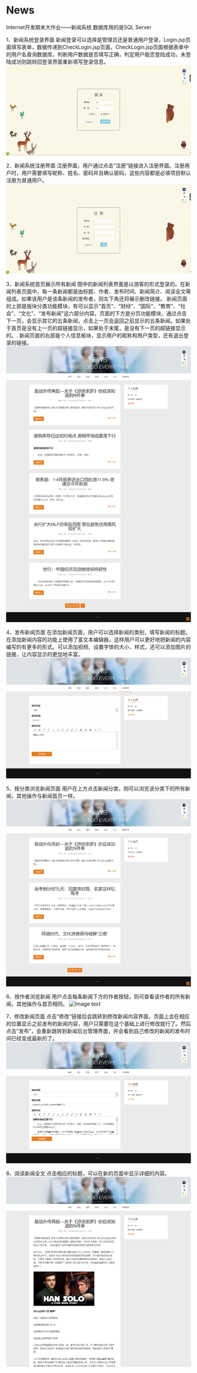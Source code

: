 # News
Internet开发期末大作业——新闻系统
数据库用的是SQL Server

1、新闻系统登录界面
新闻登录可以选择是管理员还是普通用户登录，Login.jsp页面填写表单，数据传递到CheckLogin.jsp页面，CheckLogin.jsp页面根据表单中的用户名查询数据库，判断用户数据是否填写正确，判定用户能否登陆成功，未登陆成功则跳转回登录界面重新填写登录信息。
![Image text](https://raw.githubusercontent.com/ZZhouMeng/News/master/%E7%95%8C%E9%9D%A2%E8%AE%BE%E8%AE%A1%E5%9B%BE%E7%89%87/%E6%96%B0%E9%97%BB%E7%B3%BB%E7%BB%9F%E7%99%BB%E5%BD%95%E7%95%8C%E9%9D%A2.png)

2、新闻系统注册界面
注册界面，用户通过点击“注册”链接进入注册界面。注册用户时，用户需要填写昵称、姓名、密码并且确认密码，这些内容都是必填项目默认注册为普通用户。
![Image text](https://raw.githubusercontent.com/ZZhouMeng/News/master/%E7%95%8C%E9%9D%A2%E8%AE%BE%E8%AE%A1%E5%9B%BE%E7%89%87/%E6%96%B0%E9%97%BB%E7%B3%BB%E7%BB%9F%E6%B3%A8%E5%86%8C%E7%95%8C%E9%9D%A2.png)

3、新闻系统首页展示所有新闻
图中的新闻列表界面是以游客的形式登录的。在新闻列表页面中，每一条新闻都是由标题、作者、发布时间、新闻简介、阅读全文等组成。如果该用户是该条新闻的发布者，则左下角还将展示删改链接。
新闻页面的上部是版块分类功能模块，有可以显示“首页”、“财经”、“国际”、“教育”、“社会”、“文化”、“发布新闻”这六部分内容。页面的下方是分页功能模块，通过点击下一页，会显示其它的五条新闻，点击上一页会返回之前显示的五条新闻。如果处于首页是没有上一页的超链接显示，如果处于末尾，是没有下一页的超链接显示的。.
新闻页面的右部是个人信息板块，显示用户的昵称和用户类型，还有退出登录的链接。
![Image text](https://raw.githubusercontent.com/ZZhouMeng/News/master/%E7%95%8C%E9%9D%A2%E8%AE%BE%E8%AE%A1%E5%9B%BE%E7%89%87/%E9%A6%96%E9%A1%B5%E5%B1%95%E7%A4%BA%E6%89%80%E6%9C%89%E6%96%B0%E9%97%BB%E9%A1%B5%E9%9D%A2.png)

4、发布新闻页面
在添加新闻页面，用户可以选择新闻的类别，填写新闻的标题。在添加新闻内容的功能上使用了富文本编辑器，这样用户可以更好地把新闻的内容编写的有更多的形式。可以添加视频、设置字体的大小、样式，还可以添加图片的链接，让内容显示的更加地丰富。
![Image text](https://raw.githubusercontent.com/ZZhouMeng/News/master/%E7%95%8C%E9%9D%A2%E8%AE%BE%E8%AE%A1%E5%9B%BE%E7%89%87/%E5%8F%91%E5%B8%83%E6%96%B0%E9%97%BB%E9%A1%B5%E9%9D%A2.png)

5、按分类浏览新闻页面
用户在上方点击新闻分类，则可以浏览该分类下的所有新闻，其他操作与新闻首页一样。
![Image text](https://raw.githubusercontent.com/ZZhouMeng/News/master/%E7%95%8C%E9%9D%A2%E8%AE%BE%E8%AE%A1%E5%9B%BE%E7%89%87/%E6%8C%89%E5%88%86%E7%B1%BB%E6%B5%8F%E8%A7%88%E6%96%B0%E9%97%BB%E9%A1%B5%E9%9D%A2.png) 

6、按作者浏览新闻
用户点击每条新闻下方的作者按钮，则可查看该作者的所有新闻，其他操作与首页相同。
![Image text](https://raw.githubusercontent.com/ZZhouMeng/News/master/%E7%95%8C%E9%9D%A2%E8%AE%BE%E8%AE%A1%E5%9B%BE%E7%89%87/%E6%8C%89%E4%BD%9C%E8%80%85%E6%B5%8F%E8%A7%88%E6%96%B0%E9%97%BB.png.png)

7、修改新闻页面
点击“修改”链接后会跳转到修改新闻内容界面，页面上会在相应的位置显示之前发布的新闻内容，用户只需要在这个基础上进行修改就行了。然后点击“发布”，会重新跳转到新闻后台管理界面，并会看到自己修改的新闻的发布时间已经变成最新的了。
![Image text](https://raw.githubusercontent.com/ZZhouMeng/News/master/%E7%95%8C%E9%9D%A2%E8%AE%BE%E8%AE%A1%E5%9B%BE%E7%89%87/%E4%BF%AE%E6%94%B9%E6%96%B0%E9%97%BB%E9%A1%B5%E9%9D%A2.png) 

8、阅读新闻全文
点击相应的标题，可以在新的页面中显示详细的内容。
![Image text](https://raw.githubusercontent.com/ZZhouMeng/News/master/%E7%95%8C%E9%9D%A2%E8%AE%BE%E8%AE%A1%E5%9B%BE%E7%89%87/%E9%98%85%E8%AF%BB%E5%85%A8%E6%96%87%E9%A1%B5%E9%9D%A2.png) 
